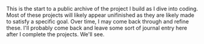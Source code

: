 This is the start to a public archive of the project I build as I dive into coding.
Most of these projects will likely appear unifinished as they are likely made to satisfy a specific goal.
Over time, I may come back through and refine these.
I'll probably come back and leave some sort of journal entry here after I complete the projects.
We'll see.